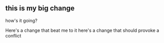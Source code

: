 ## this is my big change

how's it going?

Here's a change that beat me to it
here's a change that should provoke a conflict
